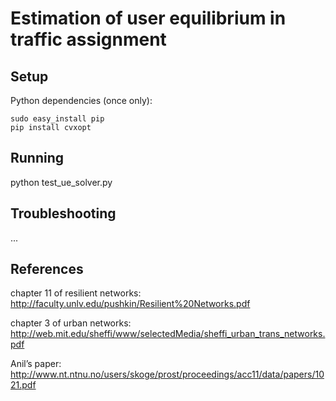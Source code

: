 Estimation of user equilibrium in traffic assignment
==========================


Setup
-----
Python dependencies (once only):

    sudo easy_install pip
    pip install cvxopt

Running
-----
python test_ue_solver.py

Troubleshooting
--------
...

References
--------
chapter 11 of resilient networks: http://faculty.unlv.edu/pushkin/Resilient%20Networks.pdf

chapter 3 of urban networks: http://web.mit.edu/sheffi/www/selectedMedia/sheffi_urban_trans_networks.pdf

Anil’s paper: http://www.nt.ntnu.no/users/skoge/prost/proceedings/acc11/data/papers/1021.pdf